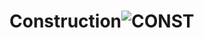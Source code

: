 # Construction![CONST](https://github.com/NasraOmarAhmed/Construction/assets/136881954/df55f696-5118-43ed-bd95-33f0c9626693)
